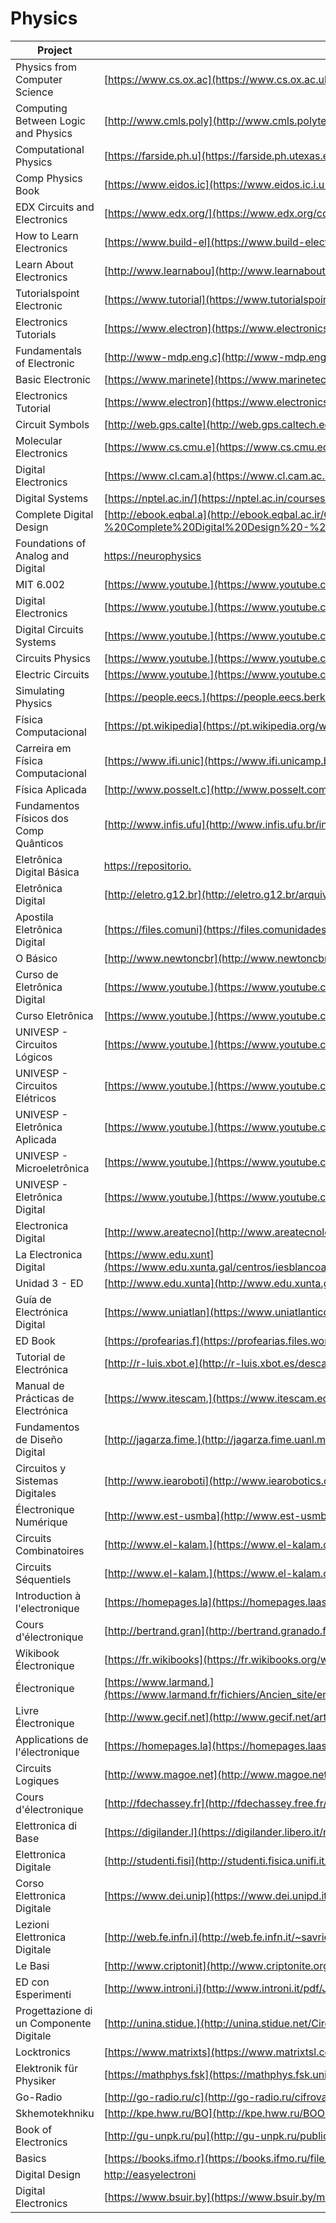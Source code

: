 # Physics

| Project                                 | URL                                                                                                                                                                                                                           | Language |
|-----------------------------------------|--------------------------------------------------------------------------------------------------------------------------------------------------------------------------------------------------------------------------------------|----------|
| Physics from Computer Science           | [https://www.cs.ox.ac](https://www.cs.ox.ac.uk/files/349/YORKIJUC.pdf)                                                                                                                                                               | EN       |
| Computing Between Logic and Physics     | [http://www.cmls.poly](http://www.cmls.polytechnique.fr/perso/paul/gius-thier-sent.pdf)                                                                                                                                              | EN       |
| Computational Physics                   | [https://farside.ph.u](https://farside.ph.utexas.edu/teaching/329/329.pdf)                                                                                                                                                           | EN       |
| Comp Physics Book                       | [https://www.eidos.ic](https://www.eidos.ic.i.u-tokyo.ac.jp/~tau/lecture/computational_physics/docs/computational_physics.pdf)                                                                                                       | EN       |
| EDX Circuits and Electronics            | [https://www.edx.org/](https://www.edx.org/course/circuits-electronics-1-basic-circuit-mitx-6-002-1x-0)                                                                                                                              | EN       |
| How to Learn Electronics                | [https://www.build-el](https://www.build-electronic-circuits.com/how-to-learn-electronics/)                                                                                                                                          | EN       |
| Learn About Electronics                 | [http://www.learnabou](http://www.learnabout-electronics.org/)                                                                                                                                                                       | EN       |
| Tutorialspoint Electronic               | [https://www.tutorial](https://www.tutorialspoint.com/electronic_circuits/)                                                                                                                                                          | EN       |
| Electronics Tutorials                   | [https://www.electron](https://www.electronics-tutorials.ws/)                                                                                                                                                                        | EN       |
| Fundamentals of Electronic              | [http://www-mdp.eng.c](http://www-mdp.eng.cam.ac.uk/web/library/enginfo/electrical/hong1.pdf)                                                                                                                                        | EN       |
| Basic Electronic                        | [https://www.marinete](https://www.marinetech.org/files/marine/files/Curriculum/TriggerFish/Electrical/Components%20updated2.pdf)                                                                                                    | EN       |
| Electronics Tutorial                    | [https://www.electron](https://www.electronics-tutorials.ws/pdf/basic-electronics-tutorials.pdf)                                                                                                                                     | EN       |
| Circuit Symbols                         | [http://web.gps.calte](http://web.gps.caltech.edu/~als/IRMS/course-materials/lecture-1---electricity/circuit-symbols.pdf)                                                                                                            | EN       |
| Molecular Electronics                   | [https://www.cs.cmu.e](https://www.cs.cmu.edu/~seth/papers/mircea-ieee03.pdf)                                                                                                                                                        | EN       |
| Digital Electronics                     | [https://www.cl.cam.a](https://www.cl.cam.ac.uk/teaching/0708/DigElec/Digital_Electronics_pdf.pdf)                                                                                                                                   | EN       |
| Digital Systems                         | [https://nptel.ac.in/](https://nptel.ac.in/courses/106108099/Digital%20Systems.pdf)                                                                                                                                                  | EN       |
| Complete Digital Design                 | [http://ebook.eqbal.a](http://ebook.eqbal.ac.ir/Computers%20-%20Informatin%20Technology/Architecture/McGraw-Hill%20-%20Complete%20Digital%20Design%20-%20A%20Comp%20Guide%20to%20Dig%20Electr%20and%20Comp%20System%20Architect.pdf) | EN       |
| Foundations of Analog and Digital       | [https://neurophysics](https://neurophysics.ucsd.edu/courses/physics_120/Agarwal%20and%20Lang%20(2005)%20Foundations%20of%20Analog%20and%20Digital.pdf)                                                                              | EN       |
| MIT 6.002                               | [https://www.youtube.](https://www.youtube.com/watch?v=AfQxyVuLeCs&list=PL9F74AFA03AA06A11)                                                                                                                                          | EN       |
| Digital Electronics                     | [https://www.youtube.](https://www.youtube.com/watch?v=M0mx8S05v60&list=PLBlnK6fEyqRjMH3mWf6kwqiTbT798eAOm)                                                                                                                          | EN       |
| Digital Circuits Systems                | [https://www.youtube.](https://www.youtube.com/watch?v=CeD2L6KbtVM&list=PL803563859BF7ED8C)                                                                                                                                          | EN       |
| Circuits Physics                        | [https://www.youtube.](https://www.youtube.com/watch?v=F_vLWkkOETI&list=PLqwfRVlgGdFC7HLoajCVjUk23cqy4QvRL)                                                                                                                          | EN       |
| Electric Circuits                       | [https://www.youtube.](https://www.youtube.com/watch?v=-Rb9guSEeVE&list=PLkyBCj4JhHt8DFH9QysGWm4h_DOxT93fb)                                                                                                                          | EN       |
| Simulating Physics                      | [https://people.eecs.](https://people.eecs.berkeley.edu/~christos/classics/Feynman.pdf)                                                                                                                                              | EN       |
| Física Computacional                    | [https://pt.wikipedia](https://pt.wikipedia.org/wiki/F%C3%ADsica_computacional)                                                                                                                                                      | PT       |
| Carreira em Física Computacional        | [https://www.ifi.unic](https://www.ifi.unicamp.br/gfs/Abner/FM003-A/Maurice.pdf)                                                                                                                                                     | PT       |
| Física Aplicada                         | [http://www.posselt.c](http://www.posselt.com.br/graduacao/fisica/Correnteeletrica.pdf)                                                                                                                                              | PT       |
| Fundamentos Físicos dos Comp Quânticos  | [http://www.infis.ufu](http://www.infis.ufu.br/infis_sys/pdf/MARCO%20ANTONIO%20DOS%20SANTOS.pdf)                                                                                                                                     | PT       |
| Eletrônica Digital Básica               | [https://repositorio.](https://repositorio.ufba.br/ri/bitstream/ri/13988/1/_Eletronica.pdf)                                                                                                                                          | PT       |
| Eletrônica Digital                      | [http://eletro.g12.br](http://eletro.g12.br/arquivos/materiais/eletronica4.pdf)                                                                                                                                                      | PT       |
| Apostila Eletrônica Digital             | [https://files.comuni](https://files.comunidades.net/mutcom/apostila_completa_de_eletronica_digital..pdf)                                                                                                                            | PT       |
| O Básico                                | [http://www.newtoncbr](http://www.newtoncbraga.com.br/livros/livro5_ncb_mouser.pdf)                                                                                                                                                  | PT       |
| Curso de Eletrônica Digital             | [https://www.youtube.](https://www.youtube.com/watch?v=i_Y8Tya_qf8&list=PL1IAWKHSkvMFeKzqiWHFLyEfC2Xkto-Kh)                                                                                                                          | PT       |
| Curso Eletrônica                        | [https://www.youtube.](https://www.youtube.com/watch?v=YdysOHQ0kQA&list=PLFfpdsnO_HS_a423jGW_Jo1nQawtaPCBS)                                                                                                                          | PT       |
| UNIVESP - Circuitos Lógicos             | [https://www.youtube.](https://www.youtube.com/watch?v=b7M-vyDRZy8&list=PLxI8Can9yAHeWyA5-3n4TrLZMa1YgaBAS)                                                                                                                          | PT       |
| UNIVESP - Circuitos Elétricos           | [https://www.youtube.](https://www.youtube.com/watch?v=9T11Fph2pB8&list=PLxI8Can9yAHd1UnLqOLBQv7KbDq4Zsbax)                                                                                                                          | PT       |
| UNIVESP - Eletrônica Aplicada           | [https://www.youtube.](https://www.youtube.com/watch?v=0BosSTan8bI&list=PLxI8Can9yAHevRkQnSgviIgnzCH3Nss_Y)                                                                                                                          | PT       |
| UNIVESP - Microeletrônica               | [https://www.youtube.](https://www.youtube.com/watch?v=GkDI74R4wf8&list=PLxI8Can9yAHfCQTGPsvMaMw3nqxgqgcE4)                                                                                                                          | PT       |
| UNIVESP - Eletrônica Digital            | [https://www.youtube.](https://www.youtube.com/watch?v=Fe6jf0DE9vs&list=PLxI8Can9yAHeOu5qbUa-Pc4hf2VB1Rw1_)                                                                                                                          | PT       |
| Electronica Digital                     | [http://www.areatecno](http://www.areatecnologia.com/electronica/electronica-digital.html)                                                                                                                                           | ES       |
| La Electronica Digital                  | [https://www.edu.xunt](https://www.edu.xunta.gal/centros/iesblancoamorculleredo/aulavirtual2/pluginfile.php/20936/mod_resource/content/0/Apuntes/electronica_digital.pdf)                                                            | ES       |
| Unidad 3 - ED                           | [http://www.edu.xunta](http://www.edu.xunta.gal/centros/iesfelixmuriel/system/files/Electr%C3%B3nica%20digital.pdf)                                                                                                                  | ES       |
| Guía de Electrónica Digital             | [https://www.uniatlan](https://www.uniatlantico.edu.co/uatlantico/pdf/arc_12399.pdf)                                                                                                                                                 | ES       |
| ED Book                                 | [https://profearias.f](https://profearias.files.wordpress.com/2013/02/carpeta_taller_electronica_digital.pdf)                                                                                                                        | ES       |
| Tutorial de Electrónica                 | [http://r-luis.xbot.e](http://r-luis.xbot.es/descarga/files/edigital.pdf)                                                                                                                                                            | ES       |
| Manual de Prácticas de Electrónica      | [https://www.itescam.](https://www.itescam.edu.mx/principal/docentes/formatos/7f800ed4ed52e17919710ac735dce7e9.PDF)                                                                                                                  | ES       |
| Fundamentos de Diseño Digital           | [http://jagarza.fime.](http://jagarza.fime.uanl.mx/general/notas/FDDSC.pdf)                                                                                                                                                          | ES       |
| Circuitos y Sistemas Digitales          | [http://www.iearoboti](http://www.iearobotics.com/personal/juan/docencia/apuntes-ssdd-0.3.7.pdf)                                                                                                                                     | ES       |
| Électronique Numérique                  | [http://www.est-usmba](http://www.est-usmba.ac.ma/benbrahim/ENSA/Electronique%20num%C3%A9rique/semestre1-ELN-Num%C3%A9rique.pdf)                                                                                                     | FR       |
| Circuits Combinatoires                  | [http://www.el-kalam.](https://www.el-kalam.com/conception-hardware/circuits-combinatoires/)                                                                                                     | FR       |
| Circuits Séquentiels                    | [http://www.el-kalam.](https://www.el-kalam.com/conception-hardware/circuits-sequentiels/)                                                                                                     | FR       |
| Introduction à l'electronique           | [https://homepages.la](https://homepages.laas.fr/fcaignet/Cours/combinatoire.pdf)                                                                                                                                                    | FR       |
| Cours d'électronique                    | [http://bertrand.gran](http://bertrand.granado.free.fr/Licence/UE201/coursbeamerstatic.pdf)                                                                                                                                          | FR       |
| Wikibook Électronique                   | [https://fr.wikibooks](https://fr.wikibooks.org/wiki/%C3%89lectronique_num%C3%A9rique_:_logique)                                                                                                                                     | FR       |
| Électronique                            | [https://www.larmand.](https://www.larmand.fr/fichiers/Ancien_site/enseigne/ressources/techno/bourse%20cours/COURS/Electronique%20numerique%20cabl%C3%A9e.pdf)                                                                       | FR       |
| Livre Électronique                      | [http://www.gecif.net](http://www.gecif.net/articles/genie_electrique/cours/livre_electronique_numerique.pdf)                                                                                                                        | FR       |
| Applications de l'électronique          | [https://homepages.la](https://homepages.laas.fr/fcaignet/Cours/combinatoire_Appli_licencePhy.pdf)                                                                                                                                   | FR       |
| Circuits Logiques                       | [http://www.magoe.net](http://www.magoe.net/magoeCoursElectrNum2015.pdf)                                                                                                                                                             | FR       |
| Cours d'électronique                    | [http://fdechassey.fr](http://fdechassey.free.fr/hei/HEI/%5B1%5D_coursElecNum.pdf)                                                                                                                                                   | FR       |
| Elettronica di Base                     | [https://digilander.l](https://digilander.libero.it/nick47/index.htm#rife1)                                                                                                                                                          | IT       |
| Elettronica Digitale                    | [http://studenti.fisi](http://studenti.fisica.unifi.it/~carla/appunti/2008-9/cap.6.pdf)                                                                                                                                              | IT       |
| Corso Elettronica Digitale              | [https://www.dei.unip](https://www.dei.unipd.it/~gerosa/ED/downloads/Elettronica%20Digitale.pdf)                                                                                                                                     | IT       |
| Lezioni Elettronica Digitale            | [http://web.fe.infn.i](http://web.fe.infn.it/~savrie/lectures_1112/digitale_2012_feb_prov.pdf)                                                                                                                                       | IT       |
| Le Basi                                 | [http://www.criptonit](http://www.criptonite.org/sez_didattica/materiale/digitale/CAP_1DIG.pdf)                                                                                                                                      | IT       |
| ED con Esperimenti                      | [http://www.introni.i](http://www.introni.it/pdf/Jackson%20-%20Elettronica%20Digitale%20-%20part%201.pdf)                                                                                                                            | IT       |
| Progettazione di un Componente Digitale | [http://unina.stidue.](http://unina.stidue.net/Circuiti%20Integrati%20Digitali/Materiale/Corso%20Di%20Elettronica%20Digitale%20-%20Olivieri.pdf)                                                                                     | IT       |
| Locktronics                             | [https://www.matrixts](https://www.matrixtsl.com/datasheets/LK9392DE-82-1.pdf)                                                                                                                                                       | DE       |
| Elektronik für Physiker                 | [https://mathphys.fsk](https://mathphys.fsk.uni-heidelberg.de/w/wp-content/uploads/skripte/elektronik_straumann.pdf)                                                                                                                 | DE       |
| Go-Radio                                | [http://go-radio.ru/c](http://go-radio.ru/cifrovaya-elektronika.html)                                                                                                                                                                | RU       |
| Skhemotekhniku                          | [http://kpe.hww.ru/BO](http://kpe.hww.ru/BOOKS/Vvedenie_v_tcifrovuiu_skhemotekhniku_(Novikov).pdf)                                                                                                                                   | RU       |
| Book of Electronics                     | [http://gu-unpk.ru/pu](http://gu-unpk.ru/public/file/employee/1159/Eremenko_elektrotexnika_sxemotehnikai.pdf)                                                                                                                        | RU       |
| Basics                                  | [https://books.ifmo.r](https://books.ifmo.ru/file/pdf/206.pdf)                                                                                                                                                                       | RU       |
| Digital Design                          | [http://easyelectroni](http://easyelectronics.ru/files/Book/digital-design-and-computer-architecture-russian-translation.pdf)                                                                                                        | RU       |
| Digital Electronics                     | [https://www.bsuir.by](https://www.bsuir.by/m/12_100229_1_85482.pdf)                                                                                                                                                                 | RU       |
